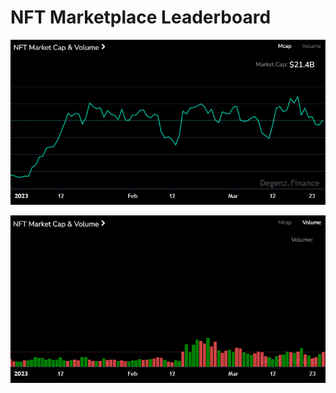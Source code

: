 # NFT Marketplace Leaderboard

![NFT Marketplace Leaderboard inf](image_home/NFTMarketCap%26Volume.png)

![NFT Marketplace Leaderboard inf](image_home/NFTMarketCap%26Volume2.png)


